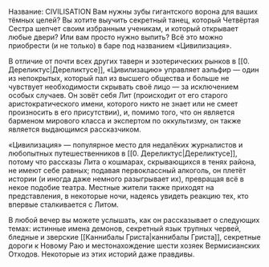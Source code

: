 Название: CIVILISATION
Вам нужны зубы гигантского ворона для ваших тёмных целей? Вы хотите выучить секретный танец, который Четвёртая Сестра шепчет своим избранным ученикам, и который открывает любые двери? Или вам просто нужно выпить? Всё это можно приобрести (и не только) в баре под названием «Цивилизация».

В отличие от почти всех других таверн и эзотерических рынков в [[0. Дереликтус|Дереликтусе]], «Цивилизацию» управляет аэльфир — один из непокрытых, который пал из высшего общества и больше не чувствует необходимости скрывать своё лицо — за исключением особых случаев. Он зовёт себя Лит (происходит от его старого аристократического имени, которого никто не знает или не смеет произносить в его присутствии), и, помимо того, что он является барменом мирового класса и экспертом по оккультизму, он также является выдающимся рассказчиком.

«Цивилизация» — популярное место для недалёких журналистов и любопытных путешественников в [[0. Дереликтус|Дереликтусе]], потому что рассказы Лита о кошмарах, скрывающихся в тенях района, не имеют себе равных; подавая первоклассный алкоголь, он плетёт истории (и иногда даже немного разыгрывает их), превращая всё в некое подобие театра. Местные жители также приходят на представления, в некоторые ночи, надеясь увидеть реакцию тех, кто впервые сталкивается с Литом.

В любой вечер вы можете услышать, как он рассказывает о следующих темах: истинные имена демонов, секретный язык трупных червей, бледные и зверские [[Каннибалы Гриста|каннибалы Гриста]], секретные дороги к Новому Раю и местонахождение шести хозяек Вермисианских Отходов. Некоторые из этих историй даже правдивы.